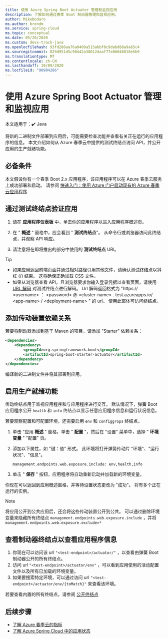 ```yaml
---
title: 使用 Azure Spring Boot Actuator 管理和监视应用
description: 了解如何通过春季 Boot 制动器管理和监视应用。
author: MikeDodaro
ms.author: brendm
ms.service: spring-cloud
ms.topic: conceptual
ms.date: 05/20/2020
ms.custom: devx-track-java
ms.openlocfilehash: 93fd286aa76a0409a515abbf8c9dabd88a9a65c4
ms.sourcegitcommit: 829d951d5c90442a38012daaf77e86046018e5b9
ms.translationtype: MT
ms.contentlocale: zh-CN
ms.lasthandoff: 10/09/2020
ms.locfileid: "90904286"
---
```

# <a name="manage-and-monitor-app-with-azure-spring-boot-actuator"></a>使用 Azure Spring Boot Actuator 管理和监视应用

本文适用于：✔️ Java

将新的二进制文件部署到应用后，可能需要检查功能并查看有关正在运行的应用程序的信息。 本文介绍如何从 Azure 春季云中提供的测试终结点访问 API，并公开应用的生产就绪功能。

## <a name="prerequisites"></a>必备条件
本文假设你有一个春季 Boot 2.x 应用程序，该应用程序可以在 Azure 春季云服务上成功部署和启动。  请参阅 [快速入门：使用 Azure 门户启动现有的 Azure 春季云应用程序](spring-cloud-quickstart.md)

## <a name="verify-app-through-test-endpoint"></a>通过测试终结点验证应用
1. 请在 **应用程序仪表板** 中，单击你的应用程序以进入应用程序概述页。

1. 在 " **概述** " 窗格中，应会看到 " **测试终结点**"。  从命令行或浏览器访问此终结点，并观察 API 响应。

1. 请注意将在即将推出的部分中使用的 **测试终结点** URI。

>[!TIP]
> * 如果应用返回前端页面并通过相对路径引用其他文件，请确认测试终结点以斜杠 (/) 结束。 这将确保正确加载 CSS 文件。
> * 如果从浏览器查看 API，且浏览器要求你输入登录凭据以查看页面，请使用 [URL 解码](https://www.urldecoder.org/) 对测试终结点进行解码。 Url 解码返回格式为 "https:// \<username> ： \<password> @ \<cluster-name> . test.azureapps.io/ \<app-name> / \<deployment-name> " 的 url。  使用此窗体可访问终结点。

## <a name="add-actuator-dependency"></a>添加传动装置依赖关系

若要将制动器添加到基于 Maven 的项目，请添加 "Starter" 依赖关系：

```xml
<dependencies>
    <dependency>
        <groupId>org.springframework.boot</groupId>
        <artifactId>spring-boot-starter-actuator</artifactId>
    </dependency>
</dependencies>
```

编译新的二进制文件并将其部署到应用。

## <a name="enable-production-ready-features"></a>启用生产就绪功能
传动终结点用于监视应用程序和与应用程序进行交互。 默认情况下，弹簧 Boot 应用程序公开 `health` 和 `info` 终结点以显示任意应用程序信息和运行状况信息。

若要观察配置和可配置环境，还需要启用 `env` 和 `configgrops` 终结点。

1. 单击 "应用 **概述** " 窗格，单击 " **配置** "，然后在 "设置" 菜单中，选择 " **环境变量** " "配置" 页。
1. 添加以下属性，如 "键：值" 形式。 此环境将打开弹簧传动片 "环境"、"运行状况"、"信息"。

   ```
   management.endpoints.web.exposure.include: env,health,info
   ```
1. 单击 " **保存** " 按钮，应用程序将自动重新启动并加载新的环境变量。

你现在可以返回到应用概述窗格，并等待设置状态更改为 "成功"。  将有多个正在运行的实例。

> [!Note] 
> 将应用公开到公共应用后，还会将这些传动装置公开到公共。 可以通过删除环境变量来隐藏所有终结点 `management.endpoints.web.exposure.include` ，并将 `management.endpoints.web.exposure.exclude=*`

## <a name="view-the-actuator-endpoint-to-view-application-information"></a>查看制动器终结点以查看应用程序信息
1. 你现在可以访问该 url `"<test-endpoint>/actuator/"` ，以查看由弹簧 Boot 制动器公开的所有终结点。
1. 访问 url `"<test-endpoint>/actuator/env"` ，可以看到应用使用的活动配置文件以及所有已加载的环境变量。
1. 如果要搜索特定环境，可以通过访问 url  `"<test-endpoint>/actuator/env/{toMatch}"` 来查看该环境。

若要查看内置的所有终结点，请参阅 [公开终结点](https://docs.spring.io/spring-boot/docs/current/reference/html/production-ready-features.html#production-ready-endpoints-exposing-endpoints)

## <a name="next-steps"></a>后续步骤

* [了解 Azure 春季云的指标](spring-cloud-concept-metrics.md)
* [了解 Azure Spring Cloud 中的应用状态](spring-cloud-concept-app-status.md)

